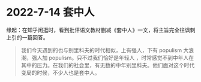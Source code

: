 # 2022-7-14 套中人


缘起：在知乎闲逛时，看到批评语文教材删减《套中人》一文，将主旨完全往讽刺上引的一篇回答。

> 我们今天遇到的也与别里科夫的时代相似，上有强人，下有 populism 大浪潮，强人加 populism。只不过我们恰好是年轻人 ，时常感觉不到中年人在其中的压力。在我们的社会里，有无数的中年别里科夫。他们面对这个时代变局的时候，不少人也是套中人。
